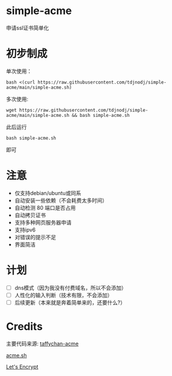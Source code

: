 # simple-acme
申请ssl证书简单化

# 初步制成

单次使用：
```shell
bash <(curl https://raw.githubusercontent.com/tdjnodj/simple-acme/main/simple-acme.sh)
```

多次使用:
```shell
wget https://raw.githubusercontent.com/tdjnodj/simple-acme/main/simple-acme.sh && bash simple-acme.sh
```

此后运行
```shell
bash simple-acme.sh
```
即可

# 注意

- 仅支持debian/ubuntu或同系
- 自动安装一些依赖（不会耗费太多时间）
- 自动检测 80 端口是否占用
- 自动拷贝证书
- 支持多种网页服务器申请
- 支持ipv6
- 对错误的提示不足
- 界面简洁

# 计划

- [ ] dns模式（因为我没有付费域名，所以不会添加）
- [ ] 人性化的输入判断（技术有限，不会添加）
- [ ] 后续更新（本来就是奔着简单来的，还要什么?）

# Credits

主要代码来源: [taffychan-acme](https://github.com/taffychan/acme)

[acme.sh]([htts://acme.sh/](https://github.com/acmesh-official/acme.sh))

[Let's Encrypt](https://letsencrypt.org/)
